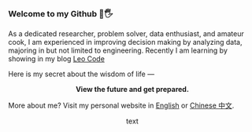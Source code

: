 ### Welcome to my Github 👋🖐

As a dedicated researcher, problem solver, data enthusiast, and amateur cook, I am experienced in improving decision making by analyzing data, majoring in but not limited to engineering. Recently I am learning by showing in my blog [Leo Code](https://www.wenyaoliu.com/blog)

Here is my secret about the wisdom of life —

 <p align="center"><center><strong>View the future and get prepared.</strong></center></p>

More about me? Visit my personal website in [English](https://www.wenyaoliu.com) or [Chinese 中文](https://wenyaoliu.gitee.io/cn). 
<!-- Visit my blog in [English](https://wenyaoliu.github.io/blog). Chinese blog will be set up soon ~~~-->
<!-- or [中文博客](https://wenyaoliu.github.io/cnblog).-->

<p align="center">text</p>
<!--
**wenyaoliu/wenyaoliu** is a ✨ _special_ ✨ repository because its `README.md` (this file) appears on your GitHub profile.

Here are some ideas to get you started:

- 🔭 I’m currently working on ...
- 🌱 I’m currently learning ...
- 👯 I’m looking to collaborate on ...
- 🤔 I’m looking for help with ...
- 💬 Ask me about ...
- 📫 How to reach me: ...
- 😄 Pronouns: ...
- ⚡ Fun fact: ...
-->
